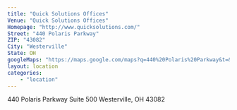 ```yaml
---
title: "Quick Solutions Offices"
Venue: "Quick Solutions Offices"
Homepage: "http://www.quicksolutions.com/"	
Street:	"440 Polaris Parkway"
ZIP: "43082"
City: "Westerville"
State: OH	
googleMaps: "https://maps.google.com/maps?q=440%20Polaris%20Parkway&t=&z=14&ie=UTF8&iwloc=&output=embed"
layout: location
categories: 
    - "location"
---
```


440 Polaris Parkway
Suite 500
Westerville, OH 43082
